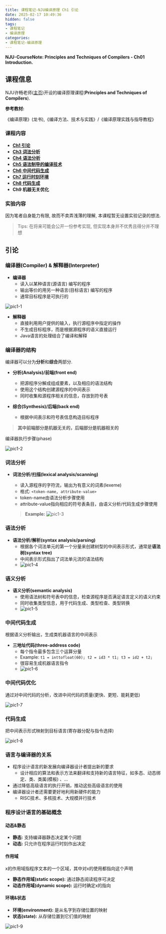 ```yaml
---
title: 课程笔记-NJU编译原理 Ch1 引论
date: 2025-02-17 10:49:36
hidden: false
tags:
- 课程笔记
- 编译原理
categories:
- 课程笔记-编译原理
---
```


**NJU-CourseNote: Principles and Techniques of Compilers - Ch01 Introduction.**

<!--more-->

## 课程信息

NJU许畅老师([主页](https://cs.nju.edu.cn/changxu))开设的编译原理课程(**Principles and Techniques of Compilers**).

**参考教材:**

《编译原理》(龙书),《编译方法、技术与实践》/《编译原理实践与指导教程》

### 课程内容

- [**Ch1 引论**](https://la-pluma.github.io/Course-Compiler-1)
- [**Ch3 词法分析**](https://la-pluma.github.io/Course-Compiler-3)
- [**Ch4 语法分析**](https://la-pluma.github.io/Course-Compiler-4)
- [**Ch5 语法制导的编译技术**](https://la-pluma.github.io/Course-Compiler-5)
- [**Ch6 中间代码生成**](https://la-pluma.github.io/Course-Compiler-6)
- [**Ch7 运行时刻环境**](https://la-pluma.github.io/Course-Compiler-7)
- [**Ch8 代码生成**](https://la-pluma.github.io/Course-Compiler-8)
- **Ch9 机器无关优化**

### 实验内容

因为笔者自身能力有限, 故而不卖弄浅薄的理解, 本课程暂无设置实验记录的想法.

> Tips: 在将来可能会公开一份参考实现, 但实现本身并不优秀且得分并不理想

## 引论

### 编译器(Compiler) & 解释器(Interpreter)

- **编译器**
    - 读入以某种语言(源语言) 编写的程序
    - 输出等价的用另一种语言(目标语言) 编写的程序
    - 通常目标程序是可执行的

![pic1-1](Course-Compiler-1/pic1-1.png)

- **解释器**
    - 直接利用用户提供的输入，执行源程序中指定的操作
    - 不生成目标程序，而是根据源程序的语义直接运行
    - Java语言的处理结合了编译和解释

### 编译器的结构

编译器可以分为**分析**和**综合**两部分.

- **分析(Analysis)/前端(front end)**
    - 把源程序分解成组成要素，以及相应的语法结构
    - 使用这个结构创建源程序的中间表示
    - 同时收集和源程序相关的信息，存放到符号表

- **综合(Synthesis)/后端(back end)**
    - 根据中间表示和符号表信息构造目标程序

> **其中前端部分是机器无关的，后端部分是机器相关的**

编译器执行步骤(phase)

![pic1-2](Course-Compiler-1/pic1-2.png)

### 词法分析

- **词法分析/扫描(lexical analysis/scanning)**
    - 读入源程序的字符流，输出为有意义的词素(lexeme)
    - 格式: `<token-name, attribute-value>`
    - token-name由语法分析步骤使用
    - attribute-value指向相应的符号表条目，由语义分析/代码生成步骤使用

    > **Example:**
    > ![pic1-3](Course-Compiler-1/pic1-3.png)

### 语法分析

- **语法分析/解析(syntax analysis/parsing)**
    - 根据各个词法单元的第一个分量来创建树型的中间表示形式，通常是**语法树(syntax tree)**
    - 中间表示形式指出了词法单元流的语法结构
    - ![pic1-4](Course-Compiler-1/pic1-4.png)

### 语义分析

- **语义分析(semantic analysis)**
    - 使用语法树和符号表中的信息，检查源程序是否满足语言定义的语义约束
    - 同时收集类型信息，用于代码生成、类型检查、类型转换
    - ![pic1-5](Course-Compiler-1/pic1-5.png)

### 中间代码生成

根据语义分析输出，生成类机器语言的中间表示

- **三地址代码(three-address code)**
    - 每个指令最多包含三个运算分量
    - Example: `t1 = inttofloat(60); t2 = id3 * t1; t3 = id2 + t2;`
    - 很容易生成机器语言指令
    - ![pic1-6](Course-Compiler-1/pic1-6.png)

### 中间代码优化

通过对中间代码的分析，改进中间代码的质量(更快、更短、能耗更低)

![pic1-7](Course-Compiler-1/pic1-7.png)

### 代码生成

把中间表示形式映射到目标语言(寄存器分配与指令选择)

![pic1-8](Course-Compiler-1/pic1-8.png)

### 语言与编译器的关系

- 程序设计语言的新发展向编译器设计者提出新的要求
  - 设计相应的算法和表示方法来翻译和支持新的语言特征，如多态、动态绑定、类、类属(模板) 、…
- 通过降低高级语言的执行开销，推动这些高级语言的使用
- 编译器设计者还需要更好地利用新硬件的能力
  - RISC技术、多核技术、大规模并行技术

### 程序设计语言的基础概念

#### 动态&静态

- **静态:** 支持编译器静态决定某个问题
- **动态:** 只允许在程序运行时刻作出决定

#### 作用域

x的作用域指程序文本的一个区域，其中对x的使用都指向这个声明

- **静态作用域(static scope):** 通过静态阅读程序可决定
- **动态作用域(dynamic scope):** 运行时确定x的指向

#### 环境&状态

- **环境(environment):** 是从名字到存储位置的映射
- **状态(state):** 从存储位置到它们值的映射

![pic1-9](Course-Compiler-1/pic1-9.png)